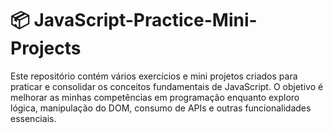 #  📦 JavaScript-Practice-Mini-Projects
Este repositório contém vários exercícios e mini projetos criados para praticar e consolidar os conceitos fundamentais de JavaScript. O objetivo é melhorar as minhas competências em programação enquanto exploro lógica, manipulação do DOM, consumo de APIs e outras funcionalidades essenciais.
